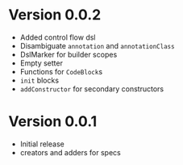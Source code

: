 # Version 0.0.2
- Added control flow dsl
- Disambiguate `annotation` and `annotationClass`
- DslMarker for builder scopes
- Empty setter
- Functions for `CodeBlock`s
- `init` blocks
- `addConstructor` for secondary constructors

# Version 0.0.1
- Initial release
- creators and adders for specs
